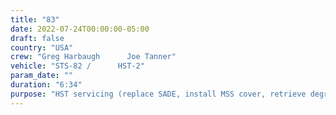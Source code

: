 ```yaml
---
title: "83"
date: 2022-07-24T00:00:00-05:00
draft: false
country: "USA"
crew: "Greg Harbaugh      Joe Tanner"
vehicle: "STS-82 /      HST-2"
param_date: ""
duration: "6:34"
purpose: "HST servicing (replace SADE, install MSS cover, retrieve degraded MLI sample, install MLI patches)"
---
```


